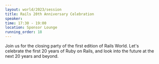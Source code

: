 ```yaml
---
layout: world/2023/session
title: Rails 20th Anniversary Celebration
speaker:
time: 17:30 - 19:00
location: Sponsor Lounge
running_order: 18
---
```


Join us for the closing party of the first edition of Rails World. Let's celebrate the first 20 years of Ruby on Rails, and look into the future at the next 20 years and beyond.
